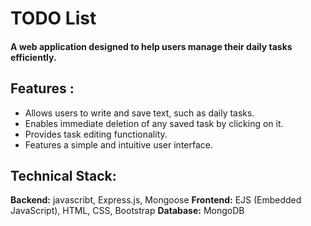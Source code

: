 # TODO List
#### A web application designed to help users manage their daily tasks efficiently.

## Features :
 - Allows users to write and save text, such as daily tasks.
 - Enables immediate deletion of any saved task by clicking on it.
 - Provides task editing functionality.
 - Features a simple and intuitive user interface.


## Technical Stack:

**Backend:** javascribt, Express.js, Mongoose
**Frontend:** EJS (Embedded JavaScript), HTML, CSS,  Bootstrap
**Database:** MongoDB
